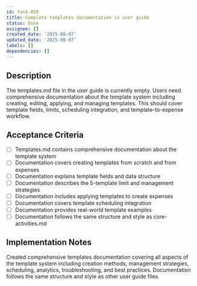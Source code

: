 ```yaml
---
id: task-050
title: Complete templates documentation in user guide
status: Done
assignee: []
created_date: '2025-08-07'
updated_date: '2025-08-07'
labels: []
dependencies: []
---
```


## Description

The templates.md file in the user guide is currently empty. Users need comprehensive documentation about the template system including creating, editing, applying, and managing templates. This should cover template fields, limits, scheduling integration, and template-to-expense workflow.

## Acceptance Criteria

- [ ] Templates.md contains comprehensive documentation about the template system
- [ ] Documentation covers creating templates from scratch and from expenses
- [ ] Documentation explains template fields and data structure
- [ ] Documentation describes the 5-template limit and management strategies
- [ ] Documentation includes applying templates to create expenses
- [ ] Documentation covers template scheduling integration
- [ ] Documentation provides real-world template examples
- [ ] Documentation follows the same structure and style as core-activities.md

## Implementation Notes

Created comprehensive templates documentation covering all aspects of the template system including creation methods, management strategies, scheduling, analytics, troubleshooting, and best practices. Documentation follows the same structure and style as other user guide files.
